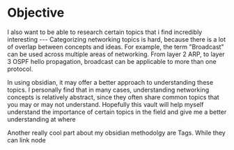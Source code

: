 # Objective

I also want to be able to research certain topics that i find incredibly interesting --- Categorizing networking topics is hard, because there is a lot of overlap between concepts and ideas. For example, the term "Broadcast" can be used across multiple areas of networking. From layer 2 ARP, to layer 3 OSPF hello propagation, broadcast can be applicable to more than one protocol.

In using obsidian, it may offer a better approach to understanding these topics. I personally find that in many cases, understanding networking concepts is relatively abstract, since they often share common topics that you may or may not understand. Hopefully this vault will help myself understand the importance of certain topics in the field and give me a better understanding at where

Another really cool part about my obsidian methodolgy are Tags. While they can link node


